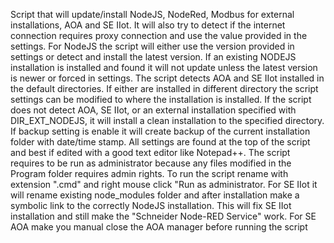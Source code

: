 
Script that will update/install NodeJS, NodeRed, Modbus for external installations, AOA and SE IIot. It will also try to detect if the internet connection  requires proxy connection and use the value provided in the settings.  For NodeJS the  script will either use the version provided in settings or detect and install the  latest version.  If an existing NODEJS installation is installed and found it will  not update unless the latest version is newer or forced in settings.  The script  detects AOA and SE IIot installed in the default directories.  If either are  installed in different directory the script settings can be modified to where the  installation is installed.  If the script does not detect AOA, SE IIot, or an  external installation specified with DIR_EXT_NODEJS, it will install a clean  installation to the specified directory.  If backup setting  is enable it will create  backup of the current installation folder with date/time stamp.   All settings are  found at the top of the script and best if edited with a good text editor like  Notepad++.  The script requires to be run as administrator because any files modified  in the Program folder requires admin rights.   To run the script rename with  extension ".cmd" and right mouse click "Run as administrator. For SE IIot it will rename existing node_modules folder and after installation  make  a symbolic link to the correctly NodeJS installation.  This will fix SE IIot  installation and still make the "Schneider Node-RED Service" work.  For SE AOA make you manual close the AOA manager before running the script

